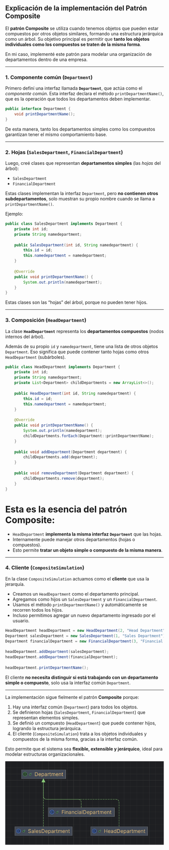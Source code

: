 

## Explicación de la implementación del Patrón Composite

El **patrón Composite** se utiliza cuando tenemos objetos que pueden estar compuestos por otros objetos similares, formando una estructura jerárquica como un árbol. Su objetivo principal es permitir que **tanto los objetos individuales como los compuestos se traten de la misma forma**.

En mi caso, implementé este patrón para modelar una organización de departamentos dentro de una empresa.

---

### 1. **Componente común (`Department`)**

Primero definí una interfaz llamada **`Department`**, que actúa como el *componente común*.
Esta interfaz declara el método `printDepartmentName()`, que es la operación que todos los departamentos deben implementar.

```java
public interface Department {
    void printDepartmentName();
}
```

 De esta manera, tanto los departamentos simples como los compuestos garantizan tener el mismo comportamiento base.

---

### 2. **Hojas (`SalesDepartment`, `FinancialDepartment`)**

Luego, creé clases que representan **departamentos simples** (las *hojas* del árbol):

* `SalesDepartment`
* `FinancialDepartment`

Estas clases implementan la interfaz `Department`, pero **no contienen otros subdepartamentos**, solo muestran su propio nombre cuando se llama a `printDepartmentName()`.

Ejemplo:

```java
public class SalesDepartment implements Department {
    private int id;
    private String namedepartment;

    public SalesDepartment(int id, String namedepartment) {
        this.id = id;
        this.namedepartment = namedepartment;
    }

    @Override
    public void printDepartmentName() {
        System.out.println(namedepartment);
    }
}
```

 Estas clases son las “hojas” del árbol, porque no pueden tener hijos.

---

### 3. **Composición (`HeadDepartment`)**

La clase **`HeadDepartment`** representa los **departamentos compuestos** (nodos internos del árbol).

Además de su propio `id` y `namedepartment`, tiene una lista de otros objetos `Department`. Eso significa que puede contener tanto hojas como otros `HeadDepartment` (subárboles).

```java
public class HeadDepartment implements Department {
    private int id;
    private String namedepartment;
    private List<Department> childDepartments = new ArrayList<>();

    public HeadDepartment(int id, String namedepartment) {
        this.id = id;
        this.namedepartment = namedepartment;
    }

    @Override
    public void printDepartmentName() {
        System.out.println(namedepartment);
        childDepartments.forEach(Department::printDepartmentName);
    }

    public void addDepartment(Department department) {
        childDepartments.add(department);
    }

    public void removeDepartment(Department department) {
        childDepartments.remove(department);
    }
}
```

 # Esta es la esencia del patrón Composite:

* `HeadDepartment` **implementa la misma interfaz `Department`** que las hojas.
* Internamente puede manejar otros departamentos (hojas o compuestos).
* Esto permite **tratar un objeto simple o compuesto de la misma manera**.

---

### 4. **Cliente (`CompositeSimulation`)**

En la clase `CompositeSimulation` actuamos como el **cliente** que usa la jerarquía.

* Creamos un `HeadDepartment` como el departamento principal.
* Agregamos como hijos un `SalesDepartment` y un `FinancialDepartment`.
* Usamos el método `printDepartmentName()` y automáticamente se recorren todos los hijos.
* Incluso permitimos agregar un nuevo departamento ingresado por el usuario.

```java
HeadDepartment headDepartment = new HeadDepartment(2, "Head Department");
Department salesDepartment = new SalesDepartment(1, "Sales Department");
Department financialDepartment = new FinancialDepartment(3, "Financial Department");

headDepartment.addDepartment(salesDepartment);
headDepartment.addDepartment(financialDepartment);

headDepartment.printDepartmentName();
```

 El cliente **no necesita distinguir si está trabajando con un departamento simple o compuesto**, solo usa la interfaz común `Department`.

---


La implementación sigue fielmente el patrón **Composite** porque:

1. Hay una interfaz común (`Department`) para todos los objetos.
2. Se definieron hojas (`SalesDepartment`, `FinancialDepartment`) que representan elementos simples.
3. Se definió un compuesto (`HeadDepartment`) que puede contener hijos, logrando la estructura jerárquica.
4. El cliente (`CompositeSimulation`) trata a los objetos individuales y compuestos de la misma forma, gracias a la interfaz común.

Esto permite que el sistema sea **flexible, extensible y jerárquico**, ideal para modelar estructuras organizacionales.


![img.png](img.png)